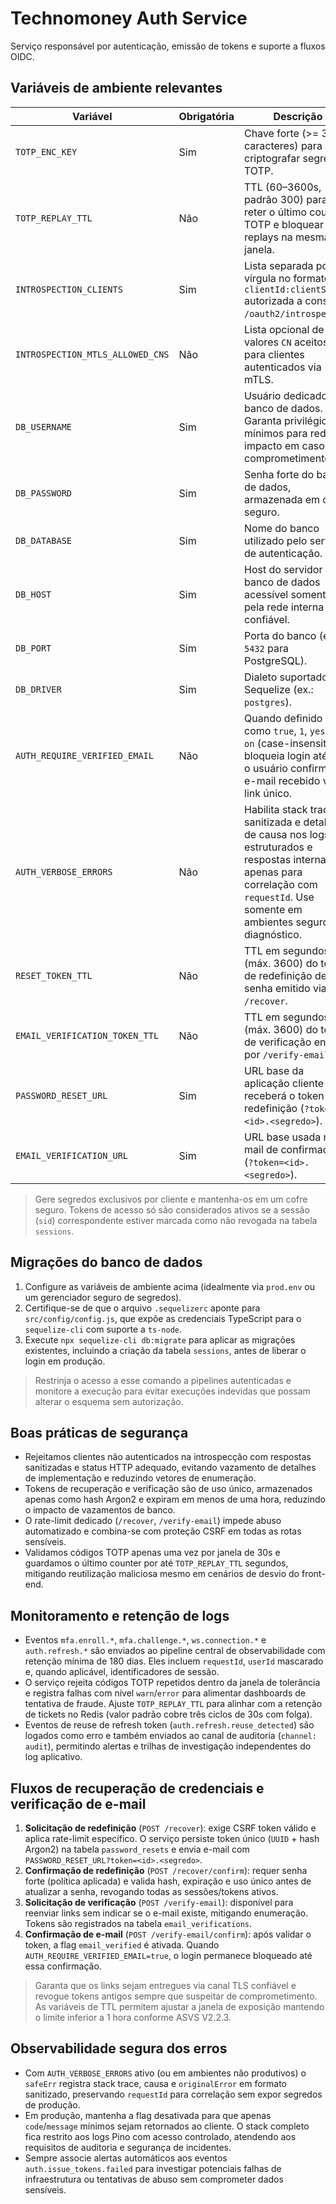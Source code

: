 # Technomoney Auth Service

Serviço responsável por autenticação, emissão de tokens e suporte a fluxos OIDC.

## Variáveis de ambiente relevantes

| Variável | Obrigatória | Descrição |
| --- | --- | --- |
| `TOTP_ENC_KEY` | Sim | Chave forte (>= 32 caracteres) para criptografar segredos TOTP. |
| `TOTP_REPLAY_TTL` | Não | TTL (60–3600s, padrão 300) para reter o último counter TOTP e bloquear replays na mesma janela. |
| `INTROSPECTION_CLIENTS` | Sim | Lista separada por vírgula no formato `clientId:clientSecret` autorizada a consultar `/oauth2/introspect`. |
| `INTROSPECTION_MTLS_ALLOWED_CNS` | Não | Lista opcional de valores `CN` aceitos para clientes autenticados via mTLS. |
| `DB_USERNAME` | Sim | Usuário dedicado do banco de dados. Garanta privilégios mínimos para reduzir impacto em caso de comprometimento. |
| `DB_PASSWORD` | Sim | Senha forte do banco de dados, armazenada em cofre seguro. |
| `DB_DATABASE` | Sim | Nome do banco utilizado pelo serviço de autenticação. |
| `DB_HOST` | Sim | Host do servidor de banco de dados acessível somente pela rede interna confiável. |
| `DB_PORT` | Sim | Porta do banco (ex.: `5432` para PostgreSQL). |
| `DB_DRIVER` | Sim | Dialeto suportado pelo Sequelize (ex.: `postgres`). |
| `AUTH_REQUIRE_VERIFIED_EMAIL` | Não | Quando definido como `true`, `1`, `yes` ou `on` (case-insensitive), bloqueia login até que o usuário confirme o e-mail recebido via link único. |
| `AUTH_VERBOSE_ERRORS` | Não | Habilita stack trace sanitizada e detalhes de causa nos logs estruturados e respostas internas apenas para correlação com `requestId`. Use somente em ambientes seguros de diagnóstico. |
| `RESET_TOKEN_TTL` | Não | TTL em segundos (máx. 3600) do token de redefinição de senha emitido via `/recover`. |
| `EMAIL_VERIFICATION_TOKEN_TTL` | Não | TTL em segundos (máx. 3600) do token de verificação enviado por `/verify-email`. |
| `PASSWORD_RESET_URL` | Sim | URL base da aplicação cliente que receberá o token de redefinição (`?token=<id>.<segredo>`). |
| `EMAIL_VERIFICATION_URL` | Sim | URL base usada no e-mail de confirmação (`?token=<id>.<segredo>`). |

> Gere segredos exclusivos por cliente e mantenha-os em um cofre seguro. Tokens
> de acesso só são considerados ativos se a sessão (`sid`) correspondente estiver
> marcada como não revogada na tabela `sessions`.

## Migrações do banco de dados

1. Configure as variáveis de ambiente acima (idealmente via `prod.env` ou um gerenciador seguro de segredos).
2. Certifique-se de que o arquivo `.sequelizerc` aponte para `src/config/config.js`, que expõe as credenciais TypeScript para o `sequelize-cli` com suporte a `ts-node`.
3. Execute `npx sequelize-cli db:migrate` para aplicar as migrações existentes, incluindo a criação da tabela `sessions`, antes de liberar o login em produção.

> Restrinja o acesso a esse comando a pipelines autenticadas e monitore a execução para evitar execuções indevidas que possam alterar o esquema sem autorização.

## Boas práticas de segurança

* Rejeitamos clientes não autenticados na introspecção com respostas sanitizadas e status HTTP adequado, evitando vazamento de detalhes de implementação e reduzindo vetores de enumeração.
* Tokens de recuperação e verificação são de uso único, armazenados apenas como hash Argon2 e expiram em menos de uma hora, reduzindo o impacto de vazamentos de banco.
* O rate-limit dedicado (`/recover`, `/verify-email`) impede abuso automatizado e combina-se com proteção CSRF em todas as rotas sensíveis.
* Validamos códigos TOTP apenas uma vez por janela de 30s e guardamos o último counter por até `TOTP_REPLAY_TTL` segundos, mitigando reutilização maliciosa mesmo em cenários de desvio do front-end.

## Monitoramento e retenção de logs

* Eventos `mfa.enroll.*`, `mfa.challenge.*`, `ws.connection.*` e `auth.refresh.*` são enviados ao pipeline central de observabilidade com retenção mínima de 180 dias. Eles incluem `requestId`, `userId` mascarado e, quando aplicável, identificadores de sessão.
* O serviço rejeita códigos TOTP repetidos dentro da janela de tolerância e registra falhas com nível `warn`/`error` para alimentar dashboards de tentativa de fraude. Ajuste `TOTP_REPLAY_TTL` para alinhar com a retenção de tickets no Redis (valor padrão cobre três ciclos de 30s com folga).
* Eventos de reuse de refresh token (`auth.refresh.reuse_detected`) são logados como erro e também enviados ao canal de auditoria (`channel: audit`), permitindo alertas e trilhas de investigação independentes do log aplicativo.

## Fluxos de recuperação de credenciais e verificação de e-mail

1. **Solicitação de redefinição** (`POST /recover`): exige CSRF token válido e aplica rate-limit específico. O serviço persiste token único (`UUID` + hash Argon2) na tabela `password_resets` e envia e-mail com `PASSWORD_RESET_URL?token=<id>.<segredo>`.
2. **Confirmação de redefinição** (`POST /recover/confirm`): requer senha forte (política aplicada) e valida hash, expiração e uso único antes de atualizar a senha, revogando todas as sessões/tokens ativos.
3. **Solicitação de verificação** (`POST /verify-email`): disponível para reenviar links sem indicar se o e-mail existe, mitigando enumeração. Tokens são registrados na tabela `email_verifications`.
4. **Confirmação de e-mail** (`POST /verify-email/confirm`): após validar o token, a flag `email_verified` é ativada. Quando `AUTH_REQUIRE_VERIFIED_EMAIL=true`, o login permanece bloqueado até essa confirmação.

> Garanta que os links sejam entregues via canal TLS confiável e revogue tokens antigos sempre que suspeitar de comprometimento. As variáveis de TTL permitem ajustar a janela de exposição mantendo o limite inferior a 1 hora conforme ASVS V2.2.3.

## Observabilidade segura dos erros

* Com `AUTH_VERBOSE_ERRORS` ativo (ou em ambientes não produtivos) o `safeErr` registra stack trace, causa e `originalError` em formato sanitizado, preservando `requestId` para correlação sem expor segredos de produção.
* Em produção, mantenha a flag desativada para que apenas `code`/`message` mínimos sejam retornados ao cliente. O stack completo fica restrito aos logs Pino com acesso controlado, atendendo aos requisitos de auditoria e segurança de incidentes.
* Sempre associe alertas automáticos aos eventos `auth.issue_tokens.failed` para investigar potenciais falhas de infraestrutura ou tentativas de abuso sem comprometer dados sensíveis.
